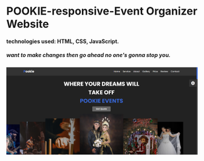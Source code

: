 # POOKIE-responsive-Event Organizer Website

<h4>technologies used: HTML, CSS, JavaScript.</h4>

<h5>want to make changes then go ahead no one's gonna stop you.</h5>

<img src="images/POOKIE.png" />
